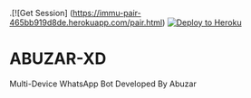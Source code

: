 .[![Get Session]
(https://immu-pair-465bb919d8de.herokuapp.com/pair.html) 
[![Deploy to Heroku](https://www.herokucdn.com/deploy/button.svg)](https://heroku.com/deploy?template=https://github.com/ABUZAR-alt/ABUZAR-XD)

# ABUZAR-XD
Multi-Device WhatsApp Bot Developed By Abuzar

